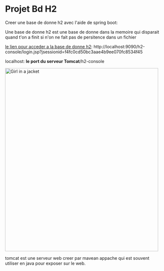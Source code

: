 # Projet Bd H2

Creer une base de donne h2 avec l'aide de spring boot:

Une base de donne h2 est une base de donne dans la memoire qui disparait quand t'on a finit si n'on ne fait pas de persitence dans un fichier

[le lien pour acceder a la base de donne h2](http://localhost:9090/h2-console/login.jsp?jsessionid=f4fc0cd50bc3aae4b9ee070fc8534f45): http://localhost:9090/h2-console/login.jsp?jsessionid=f4fc0cd50bc3aae4b9ee070fc8534f45

localhost: **le port du serveur Tomcat**/h2-console

<img src="https://webhostinggeeks.com/blog/wp-content/uploads/2023/05/Apache-Tomcat-Web-Server-1743x1080-optimized.png" alt="Girl in a jacket" width="500" height="600">

tomcat est une serveur web creer par mavean appache qui est souvent utiliser en java pour exposer sur le web.
